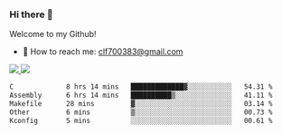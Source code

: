### Hi there 👋

<!--
**clingfei/clingfei** is a ✨ _special_ ✨ repository because its `README.md` (this file) appears on your GitHub profile.

Here are some ideas to get you started:

- 🔭 I’m currently working on ...
- 🌱 I’m currently learning ...
- 👯 I’m looking to collaborate on ...
- 🤔 I’m looking for help with ...
- 💬 Ask me about ...
- 📫 How to reach me: ...
- 😄 Pronouns: ...
- ⚡ Fun fact: ...
-->
Welcome to my Github!
- 📧 How to reach me: clf700383@gmail.com

<a href="https://github.com/anuraghazra/github-readme-stats">
  <img src="https://github-readme-stats.vercel.app/api?username=clingfei&count_private=true&show_icons=true&include_all_commits=true&line_height=21&hide_border=true&repo=github-readme-stats" />
</a>
<a href="https://github.com/anuraghazra/convoychat">
  <img src="https://github-readme-stats.vercel.app/api/top-langs/?username=clingfei&hide=Tcl,Perl,Makefile,CSS,HTML,Yacc,Lex,Verilog&langs_count=6&layout=compact&hide_border=true&repo=convoychat" />
</a>

<!--START_SECTION:waka-->

```txt
C             8 hrs 14 mins   █████████████▓░░░░░░░░░░░   54.31 %
Assembly      6 hrs 14 mins   ██████████▒░░░░░░░░░░░░░░   41.11 %
Makefile      28 mins         ▓░░░░░░░░░░░░░░░░░░░░░░░░   03.14 %
Other         6 mins          ▒░░░░░░░░░░░░░░░░░░░░░░░░   00.73 %
Kconfig       5 mins          ░░░░░░░░░░░░░░░░░░░░░░░░░   00.61 %
```

<!--END_SECTION:waka-->
